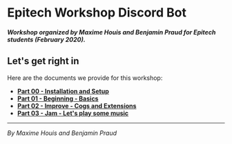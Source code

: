 # Epitech Workshop Discord Bot
##### Workshop organized by Maxime Houis and Benjamin Praud for Epitech students (February 2020).

## Let's get right in

Here are the documents we provide for this workshop:
* [**Part 00 - Installation and Setup**](Part00_InstallAndSetup.md)
* [**Part 01 - Beginning - Basics**](Part01_Beginning.md)
* [**Part 02 - Improve - Cogs and Extensions**](Part02_Improve.md)
* [**Part 03 - Jam - Let's play some music**](Part03_Jam.md)

---

*By Maxime Houis and Benjamin Praud*
